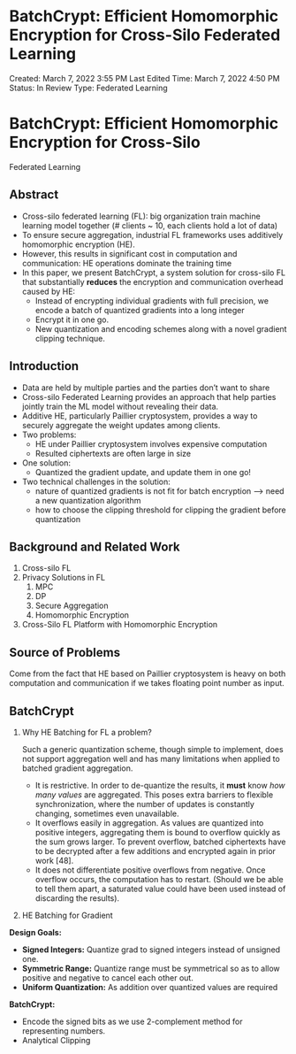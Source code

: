 # BatchCrypt: Efficient Homomorphic Encryption for Cross-Silo Federated Learning

Created: March 7, 2022 3:55 PM
Last Edited Time: March 7, 2022 4:50 PM
Status: In Review
Type: Federated Learning

# BatchCrypt: Efficient Homomorphic Encryption for Cross-Silo
Federated Learning

## Abstract

- Cross-silo federated learning (FL): big organization train machine learning model together (# clients ~ 10, each clients hold a lot of data)
- To ensure secure aggregation, industrial FL frameworks uses additively homomorphic encryption (HE).
- However, this results in significant cost in computation and communication: HE operations dominate the training time
- In this paper, we present BatchCrypt, a system solution for cross-silo FL that substantially **reduces** the encryption and communication overhead caused by HE:
    - Instead of encrypting individual gradients with full precision, we encode a batch of quantized gradients into a long integer
    - Encrypt it in one go.
    - New quantization and encoding schemes along with a novel gradient clipping technique.

## Introduction

- Data are held by multiple parties and the parties don’t want to share
- Cross-silo Federated Learning provides an approach that help parties jointly train the ML model without revealing their data.
- Additive HE, particularly Paillier cryptosystem, provides a way to securely aggregate the weight updates among clients.
- Two problems:
    - HE under Paillier cryptosystem involves expensive computation
    - Resulted ciphertexts are often large in size
- One solution:
    - Quantized the gradient update, and update them in one go!
- Two technical challenges in the solution:
    - nature of quantized gradients is not fit for batch encryption —> need a new quantization algorithm
    - how to choose the clipping threshold for clipping the gradient before quantization

## Background and Related Work

1. Cross-silo FL
2. Privacy Solutions in FL
    1. MPC
    2. DP
    3. Secure Aggregation
    4. Homomorphic Encryption
3. Cross-Silo FL Platform with Homomorphic Encryption

## Source of Problems

Come from the fact that HE based on Paillier cryptosystem is heavy on both computation and communication if we takes floating point number as input.

## BatchCrypt

1. Why HE Batching for FL a problem?
    
    Such a generic quantization scheme, though simple to implement, does not support aggregation well and has many limitations when applied to batched gradient aggregation.
    
    - It is restrictive. In order to de-quantize the results, it
    **must** know *how many values* are aggregated. This poses extra
    barriers to flexible synchronization, where the number of
    updates is constantly changing, sometimes even unavailable.
    - It overflows easily in aggregation. As values are quantized into positive integers, aggregating them is bound to overflow quickly as the sum grows larger. To prevent overflow, batched ciphertexts have to be decrypted after a few additions and encrypted again in prior work [48].
    - It does not differentiate positive overflows from negative. Once overflow occurs, the computation has to restart. (Should we be able to tell them apart, a saturated value could have been used instead of discarding the results).
2. HE Batching for Gradient

**Design Goals:**

- **Signed Integers:** Quantize grad to signed integers instead of unsigned one.
- **Symmetric Range:** Quantize range must be symmetrical so as to allow positive and negative to cancel each other out.
- **Uniform Quantization:** As addition over quantized values are required

**BatchCrypt:**

- Encode the signed bits as we use 2-complement method for representing numbers.
- Analytical Clipping